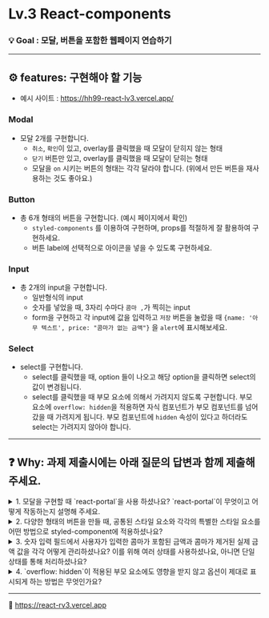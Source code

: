 # Lv.3 React-components

### 💡 Goal : 모달, 버튼을 포함한 웹페이지 연습하기


***

## ⚙️ features: 구현해야 할 기능
- 예시 사이트 : https://hh99-react-lv3.vercel.app/

### Modal
- 모달 2개를 구현합니다.
  - `취소`, `확인`이 있고, overlay를 클릭했을 때 모달이 닫히지 않는 형태
  - `닫기` 버튼만 있고, overlay를 클릭했을 때 모달이 닫히는 형태
  - 모달을 `on` 시키는 버튼의 형태는 각각 달라야 합니다. (위에서 만든 버튼을 재사용하는 것도 좋아요.)

### Button

- 총 6개 형태의 버튼을 구현합니다. (예시 페이지에서 확인)
    - `styled-components` 를 이용하여 구현하며, props를 적절하게 잘 활용하여 구현하세요.
    - 버튼 label에 선택적으로 아이콘을 넣을 수 있도록 구현하세요.

### Input

- 총 2개의 input을 구현합니다.
    - 일반형식의 input
    - 숫자를 넣었을 때, 3자리 수마다 `콤마 ,`가 찍히는 input
    - form을 구현하고 각 input에 값을 입력하고 `저장` 버튼을 눌렀을 때 `{name: '아무 텍스트', price: "콤마가 없는 금액"}` 을 `alert`에 표시해보세요.
 
### Select

- select를 구현합니다.
    - select를 클릭했을 때, option 들이 나오고 해당 option을 클릭하면 select의 값이 변경됩니다.
    - select를 클릭했을 때 부모 요소에 의해서 가려지지 않도록 구현합니다. 부모 요소에 `overflow: hidden`을 적용하면 자식 컴포넌트가 부모 컴포넌트를 넘어갔을 때 가려지게 됩니다. 부모 컴포넌트에 `hidden` 속성이 있다고 하더라도 select는 가려지지 않아야 합니다.

***

## ❓ Why: 과제 제출시에는 아래 질문의 답변과 함께 제출해주세요.


<details>
  <summary>1. 모달을 구현할 때 `react-portal`을 사용 하셨나요? `react-portal`이 무엇이고 어떻게 작동하는지 설명해 주세요.</summary>
  <div markdown="1">
 <br />   
`Modal.jsx` 파일에서 `react-portal`을 사용했습니다.
 <br/ >
    
>`react-portal`은 React에서 제공하는 기능으로, 컴포넌트 트리의 다른 부분에 렌더링해야 하는 자식 컴포넌트를 DOM 트리의 다른 부분으로 이동시켜줍니다. 주로 모달, 툴팁, 드롭다운과 같이 부모 요소의 스타일이나 레이아웃에 영향을 받지 않고 독립적으로 표시되어야 하는 UI 요소를 구현할 때 사용됩니다.
<br />
<ul> 작동 방식:
<li> ReactDOM.createPortal(child, container) 메서드를 사용합니다.</li>
<li> `child` : 렌더링할 React 컴포넌트</li>
<li> `container` : `child`를 렌더링할 DOM 노드</li>
</ul>
<br /> 
ReactDOM.createPortal(child, container)를 사용하여 child는 렌더링하려는 JSX, container는 자식을 렌더링할 DOM 요소를 지정합니다. 이는 모달, 툴팁 또는 오버레이와 같은 시나리오에서 부모 계층 외부에 컴포넌트를 렌더링해야 할 때 유용합니다.


  </div>
</details>

<details>
  <summary>2. 다양한 형태의 버튼을 만들 때, 공통된 스타일 요소와 각각의 특별한 스타일 요소를 어떤 방법으로 styled-component에 적용하셨나요?</summary>
  <div markdown="1">
  <br />
   공통 스타일과 고유 스타일을 가진 버튼을 만들기 위해 styled-component와 props를 사용했습니다.
  </div>
</details>

<details>
  <summary>3. 숫자 입력 필드에서 사용자가 입력한 콤마가 포함된 금액과 콤마가 제거된 실제 금액 값을 각각 어떻게 관리하셨나요? 이를 위해 여러 상태를 사용하셨나요, 아니면 단일 상태를 통해 처리하셨나요?</summary>
  <div>
  <br />
숫자 입력 필드에서 콤마가 포함된 금액을 나타내기 위해 `Number.toLocaleString`을 사용하였습니다. 실제 금액의 경우 상태에서 콤마를 제거하고 숫자만 저장하며 단일 상태로 유지하고, 표시할 때만 변한하여 사용합니다.
  
    
  </div>
</details>

<details>
  <summary>4. `overflow: hidden`이 적용된 부모 요소에도 영향을 받지 않고 옵션이 제대로 표시되게 하는 방법은 무엇인가요?</summary>
  <div>
  <br />
  `React Portal`을 사용하여 부모 요소 밖에서 렌더링하였습니다. Portal을 사용하게 되면 부모 요소의 `overflow` 속성에 영향을 받지 않습니다.
  </div>
</details>



  ***

🔗 https://react-rv3.vercel.app

 

